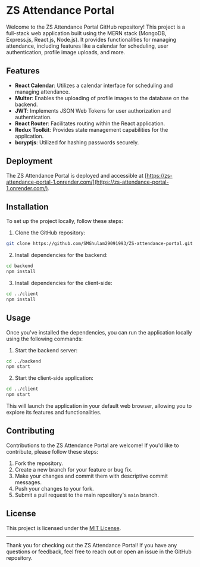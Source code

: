 # ZS Attendance Portal

Welcome to the ZS Attendance Portal GitHub repository! This project is a full-stack web application built using the MERN stack (MongoDB, Express.js, React.js, Node.js). It provides functionalities for managing attendance, including features like a calendar for scheduling, user authentication, profile image uploads, and more.

## Features

- **React Calendar**: Utilizes a calendar interface for scheduling and managing attendance.
- **Multer**: Enables the uploading of profile images to the database on the backend.
- **JWT**: Implements JSON Web Tokens for user authorization and authentication.
- **React Router**: Facilitates routing within the React application.
- **Redux Toolkit**: Provides state management capabilities for the application.
- **bcryptjs**: Utilized for hashing passwords securely.

## Deployment

The ZS Attendance Portal is deployed and accessible at [https://zs-attendance-portal-1.onrender.com/](https://zs-attendance-portal-1.onrender.com/).

## Installation

To set up the project locally, follow these steps:

1. Clone the GitHub repository:

```bash
git clone https://github.com/SMGhulam29091993/ZS-attendance-portal.git
```

2. Install dependencies for the backend:

```bash
cd backend
npm install
```

3. Install dependencies for the client-side:

```bash
cd ../client
npm install
```

## Usage

Once you've installed the dependencies, you can run the application locally using the following commands:

1. Start the backend server:

```bash
cd ../backend
npm start
```

2. Start the client-side application:

```bash
cd ../client
npm start
```

This will launch the application in your default web browser, allowing you to explore its features and functionalities.

## Contributing

Contributions to the ZS Attendance Portal are welcome! If you'd like to contribute, please follow these steps:

1. Fork the repository.
2. Create a new branch for your feature or bug fix.
3. Make your changes and commit them with descriptive commit messages.
4. Push your changes to your fork.
5. Submit a pull request to the main repository's `main` branch.

## License

This project is licensed under the [MIT License](LICENSE).

---

Thank you for checking out the ZS Attendance Portal! If you have any questions or feedback, feel free to reach out or open an issue in the GitHub repository.
